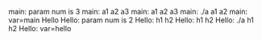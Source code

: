 main: param num is 3 
main: a1 a2 a3 
main: a1 a2 a3 
main: ./a a1 a2 
main: var=main 
Hello 
Hello: param num is 2 
Hello: h1 h2 
Hello: h1 h2 
Hello: ./a h1 h2 
Hello: var=hello